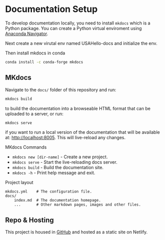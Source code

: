 # Documentation Setup

To develop documentation locally, you need to install `mkdocs` which is a Python package. You can create a Python virtual enviroment using [Anaconda Navigator](https://www.anaconda.com/products/distribution).

Next create a new virutal env named USAHello-docs and initialize the env.

Then install mkdocs in conda
```sh
conda install -c conda-forge mkdocs
```

## MKdocs
Navigate to the `docs/` folder of this repository and run:

```sh
mkdocs build
```

to build the documentation into a browseable HTML format that can be uploaded to a server, or run:

```sh
mkdocs serve
```

if you want to run a local version of the documentation that will be available at: [http://localhost:8005](http://localhost:8005). This will live-reload any changes.

MKdocs Commands

* `mkdocs new [dir-name]` - Create a new project.
* `mkdocs serve` - Start the live-reloading docs server.
* `mkdocs build` - Build the documentation site.
* `mkdocs -h` - Print help message and exit.

Project layout

    mkdocs.yml    # The configuration file.
    docs/
        index.md  # The documentation homepage.
        ...       # Other markdown pages, images and other files.

## Repo & Hosting
This project is housed in [GitHub](https://github.com/usahello/usahello-docs) and hosted as a static site on Netlify.
